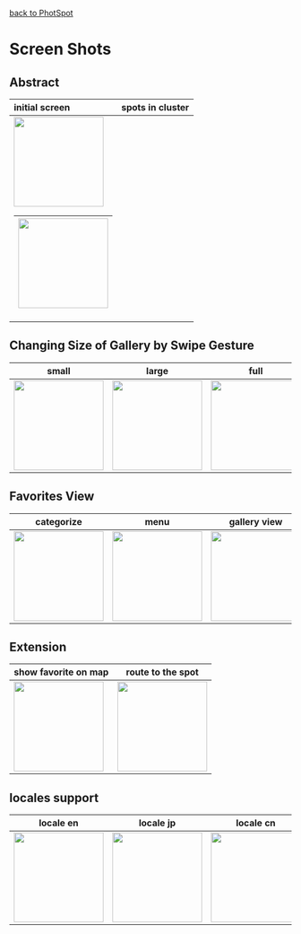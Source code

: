 [back to PhotSpot](PhotSpot.md)
# Screen Shots #
## Abstract ##
| **initial screen** | **spots in cluster** |
|:-------------------|:---------------------|
|  <img src='http://android-playground-erdao.googlecode.com/svn/wiki/img/PhotSpot/photspot_sc02.png' width='160'> <table><thead><th>  <img src='http://android-playground-erdao.googlecode.com/svn/wiki/img/PhotSpot/photspot_sc01.png' width='160'></th></thead><tbody></tbody></table>

<h2>Changing Size of Gallery by Swipe Gesture</h2>
<table><thead><th> <b>small</b> </th><th> <b>large</b> </th><th> <b>full</b> </th></thead><tbody>
<tr><td>  <img src='http://android-playground-erdao.googlecode.com/svn/wiki/img/PhotSpot/photspot_sc_en.png' width='160'> </td><td>  <img src='http://android-playground-erdao.googlecode.com/svn/wiki/img/PhotSpot/photspot_sc_expand01.png' width='160'></td><td><img src='http://android-playground-erdao.googlecode.com/svn/wiki/img/PhotSpot/photspot_sc_expand02.png' width='160'></td></tr></tbody></table>

<h2>Favorites View</h2>
<table><thead><th> <b>categorize</b> </th><th> <b>menu</b> </th><th> <b>gallery view</b> </th></thead><tbody>
<tr><td>  <img src='http://android-playground-erdao.googlecode.com/svn/wiki/img/PhotSpot/photspot_sc_fav01.png' width='160'> </td><td>  <img src='http://android-playground-erdao.googlecode.com/svn/wiki/img/PhotSpot/photspot_sc_fav02.png' width='160'></td><td><img src='http://android-playground-erdao.googlecode.com/svn/wiki/img/PhotSpot/photspot_sc_fav03.png' width='160'></td></tr></tbody></table>

<h2>Extension</h2>
<table><thead><th> <b>show favorite on map</b> </th><th> <b>route to the spot</b> </th></thead><tbody>
<tr><td>  <img src='http://android-playground-erdao.googlecode.com/svn/wiki/img/PhotSpot/photspot_sc_fav04.png' width='160'> </td><td>  <img src='http://android-playground-erdao.googlecode.com/svn/wiki/img/PhotSpot/photspot_sc_route.png' width='160'></td></tr></tbody></table>

<h2>locales support</h2>
<table><thead><th> <b>locale en</b> </th><th> <b>locale jp</b> </th><th> <b>locale cn</b> </th></thead><tbody>
<tr><td>  <img src='http://android-playground-erdao.googlecode.com/svn/wiki/img/PhotSpot/photspot_sc_en.png' width='160'> </td><td>  <img src='http://android-playground-erdao.googlecode.com/svn/wiki/img/PhotSpot/photspot_sc_jpn.png' width='160'></td><td><img src='http://android-playground-erdao.googlecode.com/svn/wiki/img/PhotSpot/photspot_sc_zhcn.png' width='160'></td></tr>